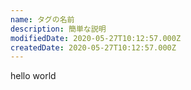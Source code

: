 ```yaml
---
name: タグの名前
description: 簡単な説明
modifiedDate: 2020-05-27T10:12:57.000Z
createdDate: 2020-05-27T10:12:57.000Z
---
```


hello world
